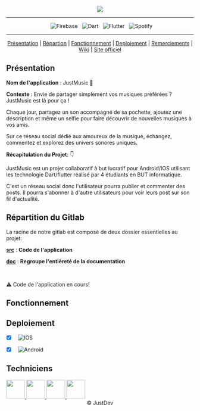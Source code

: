 <div align = center>

  <img src="https://codefirst.iut.uca.fr/git/justDEV/justMusic/raw/branch/master/Documentation/Images/Banner-JustMusic.png" />
    
---

&nbsp; ![Firebase](https://img.shields.io/badge/Firebase-FFCA28.svg?style=for-the-badge&logo=Firebase&logoColor=black)
&nbsp; ![Dart](https://img.shields.io/badge/Dart-000?style=for-the-badge&logo=dart&logoColor=blue&color=white)
&nbsp; ![Flutter](https://img.shields.io/badge/Flutter-000?style=for-the-badge&logo=flutter&logoColor=blue&color=white)
&nbsp; ![Spotify](https://img.shields.io/badge/Spotify-1DB954.svg?style=for-the-badge&logo=Spotify&logoColor=white)

---

[Présentation](#présentation) | [Répartion](#répartition-du-gitlab) | [Fonctionnement](#fonctionnement) | [Deploiement](#deploiement) | [Remerciements](#remerciements) | [Wiki](https://codefirst.iut.uca.fr/git/justDEV/justMusic/wiki) | [Site officiel](https://justmusicapp.com)


</div>

## Présentation

**Nom de l'application** : JustMusic :musical_note:

**Contexte** : Envie de partager simplement vos musiques préférées ? JustMusic est là pour ça !

Chaque jour, partagez un son accompagné de sa pochette, ajoutez une description et même un selfie pour faire découvrir de nouvelles musiques à vos amis.

Sur ce réseau social dédié aux amoureux de la musique, échangez, commentez et explorez des univers sonores uniques.

**Récapitulation du Projet**: 👇

JustMusic est un projet collaboratif à but lucratif pour Android/IOS utilisant les technologie  Dart/flutter réalisé par 4 étudiants en BUT informatique.


C'est un réseau social donc l'utilisateur pourra publier et commenter des posts. Il pourra s'abonner à d'autre utilisateurs pour voir leurs post sur son fil d'actualité.

## Répartition du Gitlab

La racine de notre gitlab est composé de deux dossier essentielles au projet:

[**src**](src) : **Code de l'application**

[**doc**](doc) : **Regroupe l'entièreté  de la documentation**

</br>

:warning: Code de l'application en cours!

## Fonctionnement

## Deploiement

- [x] &nbsp; ![IOS](https://img.shields.io/badge/IOS-000?style=for-the-badge&logo=apple&logoColor=black&color=white)
- [x] &nbsp; ![Android](https://img.shields.io/badge/Android-000?style=for-the-badge&logo=android&logoColor=white&color=green)


## Techniciens

<a href = "https://codefirst.iut.uca.fr/git/lucas.delanier">
<img src ="https://codefirst.iut.uca.fr/git/avatars/6a3835d734392fccff3949f7c82a63b9?size=870" height="50px">
</a>
<a href = "https://codefirst.iut.uca.fr/git/emre.kartal">
<img src ="https://codefirst.iut.uca.fr/git/avatars/1ff65c9c5ab0e8c8883fb48adbcf972f?size=870" height="50px">
</a>
<a href = "https://codefirst.iut.uca.fr/git/david.d_almeida">
<img src ="https://codefirst.iut.uca.fr/git/avatars/0f8eaaad1e26d3de644ca522eccaea7c?size=870" height="50px">
</a>
<a href = "https://codefirst.iut.uca.fr/git/rayhan.hassou">
<img src ="https://codefirst.iut.uca.fr/git/avatars/84062b2bb326d9e9154a9859b375e599?size=870" height="50px">
</a>

<div align = center>
© JustDev
</div>